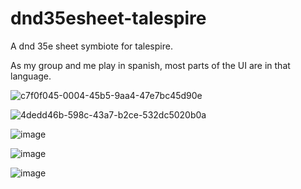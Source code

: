 # dnd35esheet-talespire
A dnd 35e sheet symbiote for talespire.

As my group and me play in spanish, most parts of the UI are in that language. 

![c7f0f045-0004-45b5-9aa4-47e7bc45d90e](https://github.com/Yosoy-Ed/dnd35esheet-talespire/assets/19942461/508ab14a-8518-47fc-9bbb-8d08502b2bea)

![4dedd46b-598c-43a7-b2ce-532dc5020b0a](https://github.com/Yosoy-Ed/dnd35esheet-talespire/assets/19942461/a2267dd1-468e-4185-8d19-293f600afd6e)

![image](https://github.com/Yosoy-Ed/dnd35esheet-talespire/assets/19942461/a6fd8899-9bdc-4d51-b820-1b9edb28d691)

![image](https://github.com/Yosoy-Ed/dnd35esheet-talespire/assets/19942461/5ff5a849-baf4-4dfa-bbe6-178d438681f7)

![image](https://github.com/Yosoy-Ed/dnd35esheet-talespire/assets/19942461/d22f73ba-7bd7-4bd6-98b6-0b1d07b65ee3)
